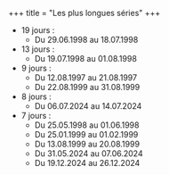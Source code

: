 +++
title = "Les plus longues séries"
+++
- 19 jours :
  - Du 29.06.1998 au 18.07.1998
- 13 jours :
  - Du 19.07.1998 au 01.08.1998
- 9 jours :
  - Du 12.08.1997 au 21.08.1997
  - Du 22.08.1999 au 31.08.1999
- 8 jours :
  - Du 06.07.2024 au 14.07.2024
- 7 jours :
  - Du 25.05.1998 au 01.06.1998
  - Du 25.01.1999 au 01.02.1999
  - Du 13.08.1999 au 20.08.1999
  - Du 31.05.2024 au 07.06.2024
  - Du 19.12.2024 au 26.12.2024

